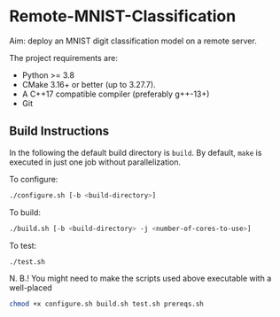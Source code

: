 # Remote-MNIST-Classification
Aim: deploy an MNIST digit classification model on a remote server. 

The project requirements are:

- Python >= 3.8
- CMake 3.16+ or better (up to 3.27.7).
- A C++17 compatible compiler (preferably g++-13+)
- Git

## Build Instructions
In the following the default build directory is `build`.
By default, `make` is executed in just one job without
parallelization.

To configure:

```bash
./configure.sh [-b <build-directory>]
```

To build:

```bash
./build.sh [-b <build-directory> -j <number-of-cores-to-use>]
```

To test:

```bash
./test.sh
```

N. B.! You might need to make the scripts used above executable
with a well-placed
```bash
chmod +x configure.sh build.sh test.sh prereqs.sh
```
